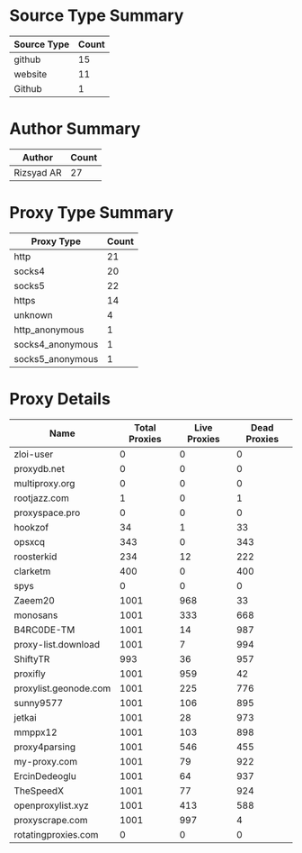 # Source Type Summary

| Source Type | Count |
|-------------|-------|
| github | 15 |
| website | 11 |
| Github | 1 |


# Author Summary

| Author | Count |
|--------|-------|
| Rizsyad AR | 27 |


# Proxy Type Summary

| Proxy Type | Count |
|------------|-------|
| http | 21 |
| socks4 | 20 |
| socks5 | 22 |
| https | 14 |
| unknown | 4 |
| http_anonymous | 1 |
| socks4_anonymous | 1 |
| socks5_anonymous | 1 |


# Proxy Details

| Name | Total Proxies | Live Proxies | Dead Proxies |
|------|---------------|--------------|---------------|
| zloi-user | 0 | 0 | 0 |
| proxydb.net | 0 | 0 | 0 |
| multiproxy.org | 0 | 0 | 0 |
| rootjazz.com | 1 | 0 | 1 |
| proxyspace.pro | 0 | 0 | 0 |
| hookzof | 34 | 1 | 33 |
| opsxcq | 343 | 0 | 343 |
| roosterkid | 234 | 12 | 222 |
| clarketm | 400 | 0 | 400 |
| spys | 0 | 0 | 0 |
| Zaeem20 | 1001 | 968 | 33 |
| monosans | 1001 | 333 | 668 |
| B4RC0DE-TM | 1001 | 14 | 987 |
| proxy-list.download | 1001 | 7 | 994 |
| ShiftyTR | 993 | 36 | 957 |
| proxifly | 1001 | 959 | 42 |
| proxylist.geonode.com | 1001 | 225 | 776 |
| sunny9577 | 1001 | 106 | 895 |
| jetkai | 1001 | 28 | 973 |
| mmppx12 | 1001 | 103 | 898 |
| proxy4parsing | 1001 | 546 | 455 |
| my-proxy.com | 1001 | 79 | 922 |
| ErcinDedeoglu | 1001 | 64 | 937 |
| TheSpeedX | 1001 | 77 | 924 |
| openproxylist.xyz | 1001 | 413 | 588 |
| proxyscrape.com | 1001 | 997 | 4 |
| rotatingproxies.com | 0 | 0 | 0 |
